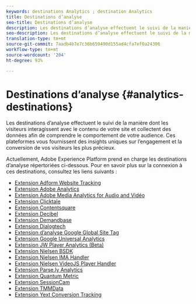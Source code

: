 ```yaml
---
keywords: destinations Analytics ; destination Analytics
title: Destinations d’analyse
seo-title: Destinations d’analyse
description: Les destinations d’analyse effectuent le suivi de la manière dont les visiteurs interagissent avec le contenu de votre site et collectent des données afin de comprendre le comportement de votre audience. Ces plateformes vous fournissent des insights uniques sur l’engagement et la conversion de vos visiteurs les plus précieux.
seo-description: Les destinations d’analyse effectuent le suivi de la manière dont les visiteurs interagissent avec le contenu de votre site et collectent des données afin de comprendre le comportement de votre audience. Ces plateformes vous fournissent des insights uniques sur l’engagement et la conversion de vos visiteurs les plus précieux.
translation-type: tm+mt
source-git-commit: 7aadb4b7e7c36b659490d155ad4cfa7ef0a24306
workflow-type: tm+mt
source-wordcount: '204'
ht-degree: 93%

---
```



# Destinations d’analyse {#analytics-destinations}

Les destinations d’analyse effectuent le suivi de la manière dont les visiteurs interagissent avec le contenu de votre site et collectent des données afin de comprendre le comportement de votre audience. Ces plateformes vous fournissent des insights uniques sur l’engagement et la conversion de vos visiteurs les plus précieux.

Actuellement, Adobe Experience Platform prend en charge les destinations d’analyse répertoriées ci-dessous. Pour en savoir plus sur la connexion à ces destinations, consultez les liens suivants :

- [Extension Adform Website Tracking](./adform.md)
- [Extension Adobe Analytics](./adobe-analytics.md)
- [Extension Adobe Media Analytics for Audio and Vidéo](./adobe-video-analytics.md)
- [Extension Clicktale](./clicktale.md)
- [Extension Contentsquare](./contentsquare.md)
- [Extension Decibel](./decibel.md)
- [Extension Demandbase](./demandbase.md)
- [Extension Dialogtech](./dialogtech.md)
- [Extension d’analyse Google Global Site Tag](./gtag-analytics.md)
- [Extension Google Universal Analytics](./google-universal-analytics.md)
- [Extension JW Player Analytics (Beta)](./jw-player-analytics.md)
- [Extension Nielsen BSDK](./nielsen-bsdk.md)
- [Extension Nielsen IMA Handler](./nielsen-ima.md)
- [Extension Nielsen VideoJS Player Handler](./nielsen-videojs.md)
- [Extension Parse.ly Analytics](./parsely.md)
- [Extension Quantum Metric](./quantum-metric.md)
- [Extension SessionCam](./sessioncam.md)
- [Extension TMMData](./tmmdata.md)
- [Extension Yext Conversion Tracking](./yext.md)
